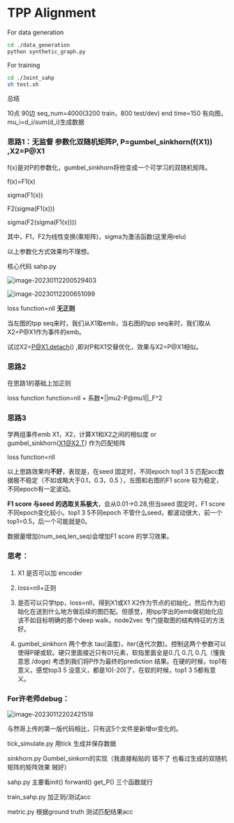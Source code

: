 # TPP Alignment

For data generation

```bash
cd ./data_generation
python synthetic_graph.py
```

For training

```bash
cd ./Joint_sahp
sh test.sh	
```





总结

10点 90边  seq_num=4000(3200 train，800 test/dev) end time=150 有向图，mu_i=d_i/sum(d_i)生成数据

### **思路1**：**无监督** 参数化双随机矩阵P, P=gumbel_sinkhorn(f(X1)) ,X2=P@X1

f(x)是对P的参数化，gumbel_sinkhorn将他变成一个可学习的双随机矩阵。



f(x)=F1(x)

sigma(F1(x))

F2(sigma(F1(x)))

sigma(F2(sigma(F1(x))))

其中，F1，F2为线性变换(乘矩阵)，sigma为激活函数(这里用relu)



以上参数化方式效果均不理想。

核心代码 sahp.py

![image-20230112200529403](C:\Users\14024\AppData\Roaming\Typora\typora-user-images\image-20230112200529403.png)

![image-20230112200651099](C:\Users\14024\AppData\Roaming\Typora\typora-user-images\image-20230112200651099.png)

loss function=nll **无正则**



当左图的tpp seq来时，我们从X1取emb，当右图的tpp seq来时，我们取从X2=P@X1作为事件的emb。

试过X2=P@X1.detach() ,即对P和X1交替优化，效果与X2=P@X1相似。



### **思路2**

在思路1的基础上加正则

loss function function=nll + 系数*||mu2-P@mu1||_F^2



### **思路3**

学两组事件emb X1，X2，计算X1和X2之间的相似度 or gumbel_sinkhorn(X1@X2.T) 作为匹配矩阵

loss function=nll



以上思路效果均**不好**，表现是，在seed 固定时，不同epoch top1 3 5 匹配acc数据极不稳定（不如或略大于0.1，0.3，0.5 ），左图和右图的F1 score 较为稳定，不同epoch有一定波动。

 **F1 score 与seed 的选取关系极大**，会从0.01->0.28,但当seed 固定时，F1 score 不同epoch变化较小。top1 3 5不同epoch 不管什么seed，都波动很大，前一个top1=0.5，后一个可能就是0。



数据量增加(num_seq,len_seq)会增加F1 score 的学习效果。



### **思考**：

1. X1 是否可以加 encoder 

2. loss=nll+正则 
2.  是否可以只学tpp，loss=nll，得到X1或X1  X2作为节点的初始化，然后作为初始化在送到什么地方做后续的图匹配。但感觉，用tpp学出的emb做初始化应该不如目标明确的那个deep walk，node2vec 专门提取图的结构特征的方法好。

4. gumbel_sinkhorn 两个参水 tau(温度)，iter(迭代次数)。控制这两个参数可以使得P硬或软。硬只里面接近只有01元素，软指里面全是0.几 0.几 0.几（懂我意思 /doge) 考虑到我们将P作为最终的prediction 结果。在硬的时候，top1有意义，感觉top3 5 没意义，都是10(-20)了，在软的时候，top1 3 5都有意义。

### For许老师debug：

![image-20230112202421518](C:\Users\14024\AppData\Roaming\Typora\typora-user-images\image-20230112202421518.png)

与然哥上传的第一版代码相比，只有这5个文件是新增or变化的。

tick_simulate.py 用tick 生成并保存数据

sinkhorn.py Gumbel_sinkorn的实现（我直接粘贴的 错不了 也看过生成的双随机矩阵的矩阵效果 贼好）

sahp.py  主要看init()  forward()  get_P() 三个函数就行

train_sahp.py 加正则/测试acc

metric.py 根据ground truth 测试匹配结果acc
